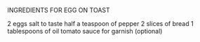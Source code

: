 INGREDIENTS FOR EGG ON TOAST

2 eggs 
salt to taste 
half a teaspoon of pepper
2 slices of bread
1 tablespoons of oil
tomato sauce for garnish (optional)

